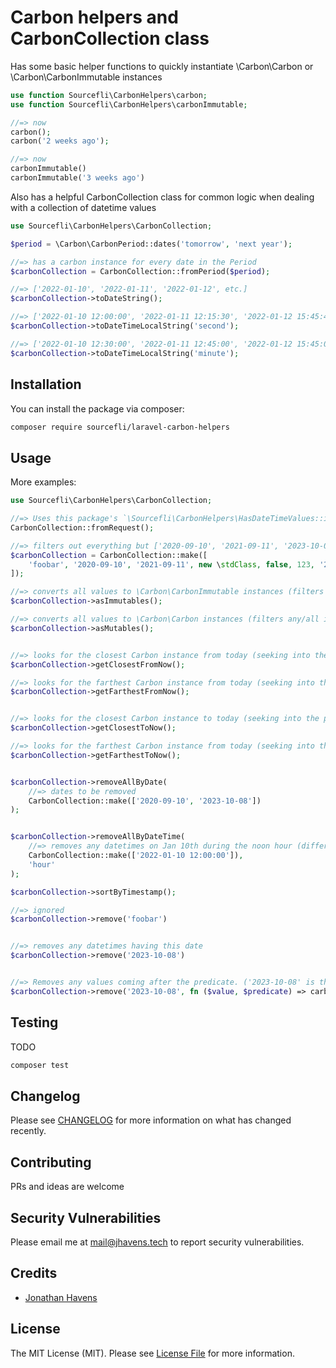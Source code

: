 # Carbon helpers and CarbonCollection class 

Has some basic helper functions to quickly instantiate \Carbon\Carbon or \Carbon\CarbonImmutable instances
```php
use function Sourcefli\CarbonHelpers\carbon;
use function Sourcefli\CarbonHelpers\carbonImmutable;

//=> now
carbon(); 
carbon('2 weeks ago');

//=> now
carbonImmutable() 
carbonImmutable('3 weeks ago')
```

Also has a helpful CarbonCollection class for common logic when dealing with a collection of datetime values
```php
use Sourcefli\CarbonHelpers\CarbonCollection;

$period = \Carbon\CarbonPeriod::dates('tomorrow', 'next year');

//=> has a carbon instance for every date in the Period
$carbonCollection = CarbonCollection::fromPeriod($period); 

//=> ['2022-01-10', '2022-01-11', '2022-01-12', etc.] 
$carbonCollection->toDateString(); 

//=> ['2022-01-10 12:00:00', '2022-01-11 12:15:30', '2022-01-12 15:45:45', etc.] -> seconds are acknowledged 
$carbonCollection->toDateTimeLocalString('second'); 

//=> ['2022-01-10 12:30:00', '2022-01-11 12:45:00', '2022-01-12 15:45:00', etc.] -> minutes are acknowledged (seconds aren't)
$carbonCollection->toDateTimeLocalString('minute'); 
```

## Installation
You can install the package via composer:

```bash
composer require sourcefli/laravel-carbon-helpers
```

## Usage
More examples:
```php
use Sourcefli\CarbonHelpers\CarbonCollection;

//=> Uses this package's `\Sourcefli\CarbonHelpers\HasDateTimeValues::isADatetimeValue` function to collect datetime values from the request
CarbonCollection::fromRequest();

//=> filters out everything but ['2020-09-10', '2021-09-11', '2023-10-08']
$carbonCollection = CarbonCollection::make([
    'foobar', '2020-09-10', '2021-09-11', new \stdClass, false, 123, '2023-10-08'
]); 

//=> converts all values to \Carbon\CarbonImmutable instances (filters any/all invalid datetime values in the process)
$carbonCollection->asImmutables(); 

//=> converts all values to \Carbon\Carbon instances (filters any/all invalid datetime values in the process)
$carbonCollection->asMutables(); 


//=> looks for the closest Carbon instance from today (seeking into the future)
$carbonCollection->getClosestFromNow(); 

//=> looks for the farthest Carbon instance from today (seeking into the future)
$carbonCollection->getFarthestFromNow(); 


//=> looks for the closest Carbon instance to today (seeking into the past)
$carbonCollection->getClosestToNow(); 

//=> looks for the farthest Carbon instance from today (seeking into the past)
$carbonCollection->getFarthestToNow(); 


$carbonCollection->removeAllByDate(
    //=> dates to be removed
    CarbonCollection::make(['2020-09-10', '2023-10-08']) 
);


$carbonCollection->removeAllByDateTime(
    //=> removes any datetimes on Jan 10th during the noon hour (different precisions can be used in the 2nd param)
    CarbonCollection::make(['2022-01-10 12:00:00']), 
    'hour' 
);

$carbonCollection->sortByTimestamp();

//=> ignored
$carbonCollection->remove('foobar') 


//=> removes any datetimes having this date
$carbonCollection->remove('2023-10-08') 


//=> Removes any values coming after the predicate. ('2023-10-08' is the predicate value used)
$carbonCollection->remove('2023-10-08', fn ($value, $predicate) => carbon($predicate)->isBefore($value)) 
```

## Testing
TODO

```bash
composer test
```

## Changelog

Please see [CHANGELOG](CHANGELOG.md) for more information on what has changed recently.

## Contributing
PRs and ideas are welcome

## Security Vulnerabilities
Please email me at mail@jhavens.tech to report security vulnerabilities.

## Credits
- [Jonathan Havens](https://github.com/sourcefli)

## License

The MIT License (MIT). Please see [License File](LICENSE.md) for more information.
